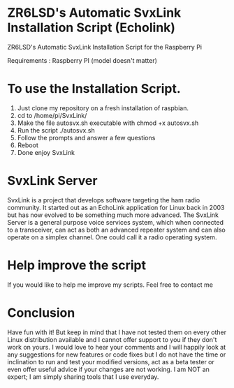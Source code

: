 # ZR6LSD's Automatic SvxLink Installation Script (Echolink)

 ZR6LSD's Automatic SvxLink Installation Script for the Raspberry Pi

Requirements :
Raspberry PI (model doesn't matter)

# To use the Installation Script.

1. Just clone my repository on a fresh installation of raspbian.
2. cd to /home/pi/SvxLink/ 
3. Make the file autosvx.sh executable with chmod +x autosvx.sh 
4. Run the script ./autosvx.sh
5. Follow the prompts and answer a few questions
6. Reboot
7. Done enjoy SvxLink

# SvxLink Server

SvxLink is a project that develops software targeting the ham radio community. It started out as an EchoLink application for Linux back in 2003 but has now evolved to be something much more advanced.
The SvxLink Server is a general purpose voice services system, which when connected to a transceiver, can act as both an advanced repeater system and can also operate on a simplex channel. One could call it a radio operating system.

# Help improve the script 

If you would like to help me improve my scripts. Feel free to contact me


# Conclusion

Have fun with it! But keep in mind that I have not tested them on every other Linux distribution available and I cannot offer support to you if they don't work on yours. I would love to hear your comments and I will happily look at any suggestions for new features or code fixes but I do not have the time or inclination to run and test your modified versions, act as a beta tester or even offer useful advice if your changes are not working. I am NOT an expert; I am simply sharing tools that I use everyday.









